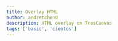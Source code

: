 ```yaml
---
title: Overlay HTML
author: andretchen0
description: HTML overlay on TresCanvas
tags: ['basic', 'cientos']
---
```


<Overlay />
